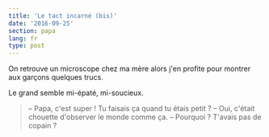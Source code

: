 ```yaml
---
title: 'Le tact incarné (bis)'
date: '2016-09-25'
section: papa
lang: fr
type: post
---
```


On retrouve un microscope chez ma mère alors j'en profite pour montrer aux garçons quelques trucs.

<!-- more -->

Le grand semble mi-épaté, mi-soucieux.

> – Papa, c'est super ! Tu faisais ça quand tu étais petit ?
> – Oui, c'était chouette d'observer le monde comme ça.
> – Pourquoi ? T'avais pas de copain ?